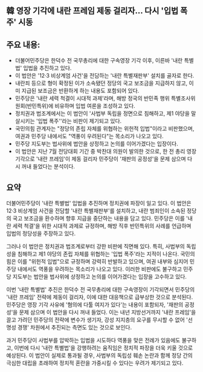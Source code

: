 ## 韓 영장 기각에 내란 프레임 제동 걸리자… 다시 '입법 폭주' 시동

## 주요 내용:
*   더불어민주당은 한덕수 전 국무총리에 대한 구속영장 기각 이후, 이른바 '내란 특별법' 입법을 추진하고 있다.
*   이 법안은 '12·3 비상계엄 사건'을 전담하는 '내란 특별재판부' 설치를 골자로 한다.
*   내란죄 등으로 형이 확정된 이가 소속됐던 정당의 국고 보조금을 지급하지 않고, 이미 지급된 보조금은 반환하게 하는 내용도 포함되어 있다.
*   민주당은 '내란 세력 척결이 시대적 과제'라며, 해방 정국의 반민족 행위 특별조사위원회(반민특위)에 비유하며 입법 여론을 조성하고 있다.
*   정치권과 법조계에서는 이 법안이 '사법부 독립을 정면으로 침해하고, 제1 야당을 말살시키는 '입법 폭주''라는 비판이 제기되고 있다.
*   국민의힘 관계자는 "정당의 존립 자체를 위협하는 위헌적 입법"이라고 비판했으며, 여권과 민주당 내에서도 "역풍이 우려된다"는 목소리가 나오고 있다.
*   민주당 지도부는 법사위에 법안을 상정하고 논의를 이어가겠다는 입장이다.
*   이 법안은 지난 7월 전당대회 기간 중 박찬대 의원이 발의한 것으로, 한 전 총리 영장 기각으로 '내란 프레임'이 제동 걸리자 민주당이 '재판의 공정성'을 문제 삼으며 다시 꺼내 들었다는 분석이다.

## 요약

더불어민주당이 '내란 특별법' 입법을 추진하며 정치권에 파장이 일고 있다. 이 법안은 12·3 비상계엄 사건을 전담할 '내란 특별재판부'를 설치하고, 내란 범죄인이 소속된 정당의 국고 보조금을 환수하며 향후 지급을 중단하는 내용을 담고 있다. 민주당은 이를 '내란 세력 척결'을 위한 시대적 과제로 규정하며, 해방 직후 반민특위의 사례를 언급하며 입법의 정당성을 주장하고 있다.

그러나 이 법안은 정치권과 법조계로부터 강한 비판에 직면해 있다. 특히, 사법부의 독립성을 침해하고 제1 야당의 존립 자체를 위협하는 '입법 폭주'라는 지적이 나온다. 국민의힘은 이를 "위헌적 입법"으로 규정하며 강력히 반발하고 있으며, 여권 내부와 심지어 민주당 내에서도 역풍을 우려하는 목소리가 나오고 있다. 이러한 비판에도 불구하고 민주당 지도부는 법안을 법사위에 상정하고 논의를 이어가겠다는 입장을 고수하고 있다.

이번 '내란 특별법' 추진은 한덕수 전 국무총리에 대한 구속영장이 기각되면서 민주당의 '내란 프레임' 전략에 제동이 걸리자, 이에 대한 대응책으로 급부상한 것으로 분석된다. 민주당은 영장 기각 사유에 '혐의에 다툴 여지가 있다'는 내용이 포함되자, '재판의 공정성'을 문제 삼으며 이 법안을 다시 꺼내 들었다. 이는 내년 지방선거까지 '내란 프레임'을 끌고 가려던 민주당의 전략에 변수가 생기자, 강성 지지층의 요구를 무시할 수 없어 '선명성 경쟁' 차원에서 추진되는 측면도 있는 것으로 보인다.

과거 민주당이 사법부를 압박하는 입법을 시도하다 역풍을 맞은 전례가 있음에도 불구하고, 이번에 다시 '내란 특별법'을 강행하려는 움직임은 정치적 파장을 더욱 키울 것으로 예상된다. 이 법안이 실제로 통과될 경우, 사법부의 독립성 훼손 논란과 함께 정당 간의 극심한 대립을 초래하여 정치적 혼란을 가중시킬 수 있다는 우려가 제기되고 있다.